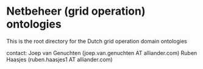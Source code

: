 # Netbeheer (grid operation) ontologies
This is the root directory for the Dutch grid operation domain ontologies

contact: 
Joep van Genuchten (joep.van.genuchten AT alliander.com)
Ruben Haasjes (ruben.haasjes1 AT alliander.com)
